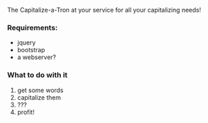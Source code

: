 The Capitalize-a-Tron at your service for all your capitalizing needs!

### Requirements:
- jquery
- bootstrap
- a webserver?


### What to do with it
1. get some words
2. capitalize them
3. ???
4. profit!

